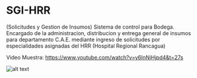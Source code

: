 # SGI-HRR
(Solicitudes y Gestion de Insumos) Sistema de control para Bodega. Encargado de la administracion, distribucion y entrega general de insumos para departamento C.A.E. mediante ingreso de solicitudes por especialidades asignadas del HRR (Hospital Regional Rancagua)


Video Muestra: 
https://www.youtube.com/watch?v=y6InNjHjpd4&t=27s

![alt text](https://lh3.googleusercontent.com/S4vNCYcSrO9jLEj2Ol6JFqnvC77vhDLQQunzhVCs2C2Tbmb7Dgi0ffeBz2WZH_LHLVaEoWeu2rN7kIaj2AqD=w1440-h733-rw)
